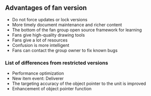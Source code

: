 ## Advantages of fan version

* Do not force updates or lock versions
* More timely document maintenance and richer content
* The bottom of the fan group open source framework for learning
* Fans give high-quality drawing tools
* Fans give a lot of resources
* Confusion is more intelligent
* Fans can contact the group owner to fix known bugs

### List of differences from restricted versions

* Performance optimization
* New item event: Deliverer
* The targeting accuracy of the object pointer to the unit is improved
* Enhancement of object pointer function
